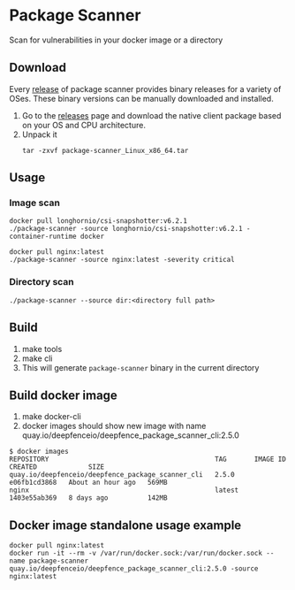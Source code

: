 # Package Scanner

Scan for vulnerabilities in your docker image or a directory

## Download

Every [release](https://github.com/deepfence/package-scanner/releases) of package scanner provides binary releases for a variety of OSes. These binary versions can be manually downloaded and installed.

1. Go to the [releases](https://github.com/deepfence/package-scanner/releases) page and download the native client package based on your OS and CPU architecture.
2. Unpack it
    ```shell
   tar -zxvf package-scanner_Linux_x86_64.tar
    ```

## Usage

### Image scan
```shell
docker pull longhornio/csi-snapshotter:v6.2.1
./package-scanner -source longhornio/csi-snapshotter:v6.2.1 -container-runtime docker

docker pull nginx:latest
./package-scanner -source nginx:latest -severity critical
```

### Directory scan
```shell
./package-scanner --source dir:<directory full path>
```

## Build
1. make tools
2. make cli
3. This will generate `package-scanner` binary in the current directory

## Build docker image
1. make docker-cli
2. docker images should show new image with name quay.io/deepfenceio/deepfence_package_scanner_cli:2.5.0
```
$ docker images
REPOSITORY                                          TAG       IMAGE ID       CREATED             SIZE
quay.io/deepfenceio/deepfence_package_scanner_cli   2.5.0     e06fb1cd3868   About an hour ago   569MB
nginx                                               latest    1403e55ab369   8 days ago          142MB
```

## Docker image standalone usage example
```
docker pull nginx:latest
docker run -it --rm -v /var/run/docker.sock:/var/run/docker.sock --name package-scanner quay.io/deepfenceio/deepfence_package_scanner_cli:2.5.0 -source nginx:latest
```
